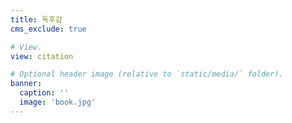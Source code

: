 ```yaml
---
title: 독후감  
cms_exclude: true

# View.
view: citation

# Optional header image (relative to `static/media/` folder).
banner:
  caption: ''
  image: 'book.jpg'
---
```

